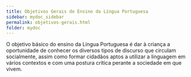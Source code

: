 ```yaml
---
title: Objetivos Gerais do Ensino da Língua Portuguesa
sidebar: mydoc_sidebar
permalink: objetivos-gerais.html
folder: mydoc
---
```


O objetivo básico do ensino da Língua Portuguesa é dar à criança a oportunidade de conhecer os diversos tipos de discurso que circulam socialmente, assim como formar cidadãos aptos a utilizar a linguagem em vários contextos e com uma postura crítica perante a sociedade em que vivem. 